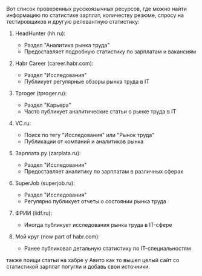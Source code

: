 Вот список проверенных русскоязычных ресурсов, где можно найти информацию по статистике зарплат, количеству резюме, спросу на тестировщиков и другую релевантную статистику:

1. HeadHunter (hh.ru):
   - Раздел "Аналитика рынка труда"
   - Предоставляет подробную статистику по зарплатам и вакансиям

2. Habr Career (career.habr.com):
   - Раздел "Исследования"
   - Публикует регулярные обзоры рынка труда в IT

3. Tproger (tproger.ru):
   - Раздел "Карьера"
   - Часто публикует аналитические статьи о рынке труда в IT

4. VC.ru:
   - Поиск по тегу "Исследования" или "Рынок труда"
   - Публикации от компаний и аналитиков рынка

5. Зарплата.ру (zarplata.ru):
   - Раздел "Исследования"
   - Предоставляет аналитику по зарплатам в различных сферах

6. SuperJob (superjob.ru):
   - Раздел "Исследования"
   - Регулярно публикует отчеты о состоянии рынка труда

7. ФРИИ (iidf.ru):
   - Иногда публикует исследования рынка труда в IT-сфере

8. Мой круг (now part of habr.com):
   - Ранее публиковал детальную статистику по IT-специальностям

также поищи статьи на хабре
у Авито как то вышел целый сайт со статистикой зарплат
погугли и добавь свои источники.